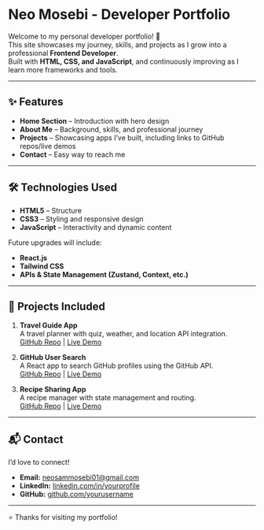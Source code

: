 # Neo Mosebi - Developer Portfolio

Welcome to my personal developer portfolio! 🚀  
This site showcases my journey, skills, and projects as I grow into a professional **Frontend Developer**.  
Built with **HTML, CSS, and JavaScript**, and continuously improving as I learn more frameworks and tools.

---

## ✨ Features
- **Home Section** – Introduction with hero design  
- **About Me** – Background, skills, and professional journey  
- **Projects** – Showcasing apps I’ve built, including links to GitHub repos/live demos  
- **Contact** – Easy way to reach me  

---

## 🛠️ Technologies Used
- **HTML5** – Structure  
- **CSS3** – Styling and responsive design  
- **JavaScript** – Interactivity and dynamic content  

Future upgrades will include:  
- **React.js**  
- **Tailwind CSS**  
- **APIs & State Management (Zustand, Context, etc.)**

---

## 📂 Projects Included
1. **Travel Guide App**  
   A travel planner with quiz, weather, and location API integration.  
   [GitHub Repo](https://github.com/NeoFrontendDev/travel-guide-app) | [Live Demo](https://yourliveurl.com)

2. **GitHub User Search**  
   A React app to search GitHub profiles using the GitHub API.  
   [GitHub Repo](https://github.com/NeoFrontendDev/github-user-search) | [Live Demo](https://yourliveurl.com)

3. **Recipe Sharing App**  
   A recipe manager with state management and routing.  
   [GitHub Repo](https://github.com/NeoFrontendDev/recipe-sharing-app) | [Live Demo](https://yourliveurl.com)

---

## 📬 Contact
I’d love to connect!  

- **Email:** neosammosebi01@gmail.com  
- **LinkedIn:** [linkedin.com/in/yourprofile](https://www.linkedin.com/in/neo-mosebi-95b206358)  
- **GitHub:** [github.com/yourusername](https://github.com/NeoFrontendDev)  

---

⭐ Thanks for visiting my portfolio!  
